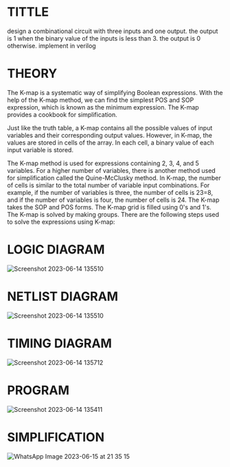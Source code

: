 # TITTLE
design a combinational circuit with three inputs and one output. the output is 1 when the binary value of the inputs is less than 3. the output is 0 otherwise. implement in verilog
# THEORY
The K-map is a systematic way of simplifying Boolean expressions. With the help of the K-map method, we can find the simplest POS and SOP expression, which is known as the minimum expression. The K-map provides a cookbook for simplification.

Just like the truth table, a K-map contains all the possible values of input variables and their corresponding output values. However, in K-map, the values are stored in cells of the array. In each cell, a binary value of each input variable is stored.

The K-map method is used for expressions containing 2, 3, 4, and 5 variables. For a higher number of variables, there is another method used for simplification called the Quine-McClusky method. In K-map, the number of cells is similar to the total number of variable input combinations. For example, if the number of variables is three, the number of cells is 23=8, and if the number of variables is four, the number of cells is 24. The K-map takes the SOP and POS forms. The K-map grid is filled using 0's and 1's. The K-map is solved by making groups. There are the following steps used to solve the expressions using K-map:
# LOGIC DIAGRAM
![Screenshot 2023-06-14 135510](https://github.com/VigneshkumaranNS/Simulation-project--Digital-Electronics/assets/119484483/c1ff2353-4391-4aca-be20-bfcb1c9ff3c5)

# NETLIST DIAGRAM
![Screenshot 2023-06-14 135510](https://github.com/VigneshkumaranNS/Simulation-project--Digital-Electronics/assets/119484483/23015bdb-2806-451e-bc26-d4b63e7e96b9)

# TIMING DIAGRAM
![Screenshot 2023-06-14 135712](https://github.com/VigneshkumaranNS/Simulation-project--Digital-Electronics/assets/119484483/d9d90279-dc9f-4896-8d24-a7c207d9b807)

# PROGRAM
![Screenshot 2023-06-14 135411](https://github.com/VigneshkumaranNS/Simulation-project--Digital-Electronics/assets/119484483/bddba3f7-5a3e-4202-ba52-1bb5991e681c)

# SIMPLIFICATION
![WhatsApp Image 2023-06-15 at 21 35 15](https://github.com/VigneshkumaranNS/Simulation-project--Digital-Electronics/assets/119484483/e97c4a61-2462-4d35-8258-cd6aea51ceb8)

